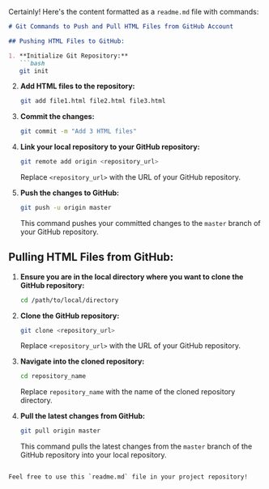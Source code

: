 Certainly! Here's the content formatted as a `readme.md` file with commands:

```markdown
# Git Commands to Push and Pull HTML Files from GitHub Account

## Pushing HTML Files to GitHub:

1. **Initialize Git Repository:**
   ```bash
   git init
   ```

2. **Add HTML files to the repository:**
   ```bash
   git add file1.html file2.html file3.html
   ```

3. **Commit the changes:**
   ```bash
   git commit -m "Add 3 HTML files"
   ```

4. **Link your local repository to your GitHub repository:**
   ```bash
   git remote add origin <repository_url>
   ```

   Replace `<repository_url>` with the URL of your GitHub repository.

5. **Push the changes to GitHub:**
   ```bash
   git push -u origin master
   ```
   This command pushes your committed changes to the `master` branch of your GitHub repository.

## Pulling HTML Files from GitHub:

1. **Ensure you are in the local directory where you want to clone the GitHub repository:**
   ```bash
   cd /path/to/local/directory
   ```

2. **Clone the GitHub repository:**
   ```bash
   git clone <repository_url>
   ```
   Replace `<repository_url>` with the URL of your GitHub repository.

3. **Navigate into the cloned repository:**
   ```bash
   cd repository_name
   ```
   Replace `repository_name` with the name of the cloned repository directory.

4. **Pull the latest changes from GitHub:**
   ```bash
   git pull origin master
   ```
   This command pulls the latest changes from the `master` branch of the GitHub repository into your local repository.

```

Feel free to use this `readme.md` file in your project repository!